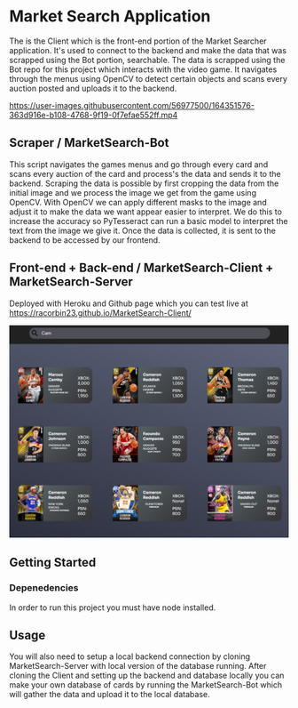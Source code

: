 # Market Search Application
The is the Client which is the front-end portion of the Market Searcher application. It's used to connect to the backend and make the data that was scrapped using the Bot portion, searchable. The data is scrapped using the Bot repo for this project which interacts with the video game. It navigates through the menus using OpenCV to detect certain objects and scans every auction posted and uploads it to the backend. 




https://user-images.githubusercontent.com/56977500/164351576-363d916e-b108-4768-9f19-0f7efae552ff.mp4



## Scraper / MarketSearch-Bot
This script navigates the games menus and go through every card and scans every auction of the card and process's the data and sends it to the backend.
Scraping the data is possible by first cropping the data from the initial image and we process the image we get from the game using OpenCV. With OpenCV we can apply different masks to the image and adjust it to make the data we want appear easier to interpret. We do this to increase the accuracy so PyTesseract can run a basic model to interpret the text from the image we give it. Once the data is collected, it is sent to the backend to be accessed by our frontend.


## Front-end + Back-end / MarketSearch-Client + MarketSearch-Server
Deployed with Heroku and Github page which you can test live at https://racorbin23.github.io/MarketSearch-Client/

![alt text](https://github.com/Racorbin23/MarketSearch-Client/blob/master/src/images/example.png?raw=true)

## Getting Started

### Depenedencies
In order to run this project you must have node installed. 


## Usage
You will also need to setup a local backend connection by cloning MarketSearch-Server with local version of the database running. After cloning the Client and setting up the backend and database locally you can make your own database of cards by running the MarketSearch-Bot which will gather the data and upload it to the local database.


